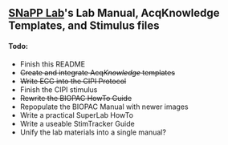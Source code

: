 ## [SNaPP Lab](http://snapp-lab.wm.edu)'s Lab Manual, AcqKnowledge Templates, and Stimulus files

#### Todo:
* Finish this README
* ~~Create and integrate Acq*Knowledge* templates~~
* ~~Write ECG into the CIPI Protocol~~
* Finish the CIPI stimulus
* ~~Rewrite the BIOPAC HowTo Guide~~
* Repopulate the BIOPAC Manual with newer images
* Write a practical SuperLab HowTo
* Write a useable StimTracker Guide
* Unify the lab materials into a single manual?
